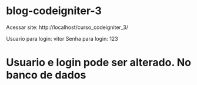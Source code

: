 # blog-codeigniter-3

Acessar site: http://localhost/curso_codeigniter_3/

Usuario para login: vitor
Senha para login: 123

# Usuario e login pode ser alterado. No banco de dados
